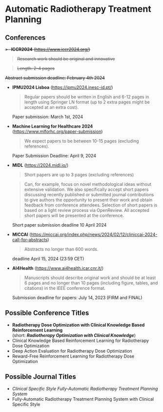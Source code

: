 # Automatic Radiotherapy Treatment Planning

## Conferences

<s>>- **ICCR2024** (https://www.iccr2024.org/)

> Research work should be original and innovative

> Length: 2-4 pages

Abstract submission deadline: February 4th 2024</s>

- **IPMU2024 Lisboa** (https://ipmu2024.inesc-id.pt/)

  > Regular papers should be written in English and 6-12 pages in length using Springer LN format (up to 2 extra pages might be accepted at an extra cost).

  Paper submission: March 1st, 2024

- **Machine Learning for Healthcare 2024** (https://www.mlforhc.org/paper-submission)

  > We expect papers to be between 10-15 pages (excluding references).

  Paper Submission Deadline: April 9, 2024

- **MIDL** (https://2024.midl.io/)

  > Short papers are up to 3 pages (excluding references)

  > Can, for example, focus on novel methodological ideas without extensive validation. We also specifically accept short papers discussing recently published or submitted journal contributions to give authors the opportunity to present their work and obtain feedback from conference attendees. Selection of short papers is based on a light review process via OpenReview. All accepted short papers will be presented at the conference.

  Short paper submission deadline 10 April 2024

- **MICCAI** (https://miccai.org/index.php/news/2024/02/12/cliniccai-2024-call-for-abstracts)

  > Abstracts no longer than 600 words.

  deadline April 15, 2024 (23:59 CET)

- **AI4Health** (https://www.ai4health.icar.cnr.it/)

  > Manuscripts should describe original work and should be at least 6 pages and no longer than 10 pages (including figure, tables, and citations) in the IEEE conference format.

  Submission deadline for papers: July 14, 2023 (FIRM and FINAL)

## Possible Conference Titles

- **Radiotherapy Dose Optimization with Clinical Knowledge Based Reinforcement Learning** <br>
  (short: **_Radiotherapy Optimization with Clinical Knowledge_**)
- Clinical Knowledge Based Reinforcement Learning for Radiotherapy Dose Optimization
- Deep Action Evaluation for Radiotherapy Dose Optimization
- Reward-Free Reinforcement Learning for Radiotherapy Dose Optimization

## Possible Journal Titles

- _Clinical Specific Style Fully-Automatic Radiotherapy Treatment Planning System_
- Fully-Automatic Radiotherapy Treatment Planning System with Clinical Specific Style
